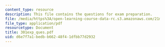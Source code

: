 ```yaml
---
content_type: resource
description: This file contains the questions for exam preparation.
file: /media/https%3A/open-learning-course-data-rc.s3.amazonaws.com/21m-301-harmony-and-counterpoint-i-spring-2005/d6e7f7a1bedbb66248f41dfbb77d2932_301exp_ques.pdf
file_type: application/pdf
resourcetype: Document
title: 301exp_ques.pdf
uid: d6e7f7a1-bedb-b662-48f4-1dfbb77d2932
---
```

